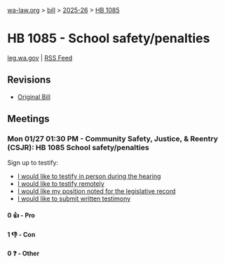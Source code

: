 [wa-law.org](/) > [bill](/bill/) > [2025-26](/bill/2025-26/) > [HB 1085](/bill/2025-26/hb/1085/)

# HB 1085 - School safety/penalties
[leg.wa.gov](https://app.leg.wa.gov/billsummary?BillNumber=1085&Year=2025&Initiative=false) | [RSS Feed](./rss.xml)

## Revisions
* [Original Bill](1/)

## Meetings
### Mon 01/27 01:30 PM - Community Safety, Justice, & Reentry (CSJR): HB 1085 School safety/penalties
Sign up to testify:
* [I would like to testify in person during the hearing](https://app.leg.wa.gov/csi/Testifier/Add?chamber=House&mId=32553&aId=161951&caId=25049&tId=1)
* [I would like to testify remotely](https://app.leg.wa.gov/csi/Testifier/Add?chamber=House&mId=32553&aId=161951&caId=25049&tId=2)
* [I would like my position noted for the legislative record](https://app.leg.wa.gov/csi/Testifier/Add?chamber=House&mId=32553&aId=161951&caId=25049&tId=3)
* [I would like to submit written testimony](https://app.leg.wa.gov/csi/Testifier/Add?chamber=House&mId=32553&aId=161951&caId=25049&tId=4)

#### 0 👍 - Pro

#### 1 👎 - Con

#### 0 ❓ - Other
